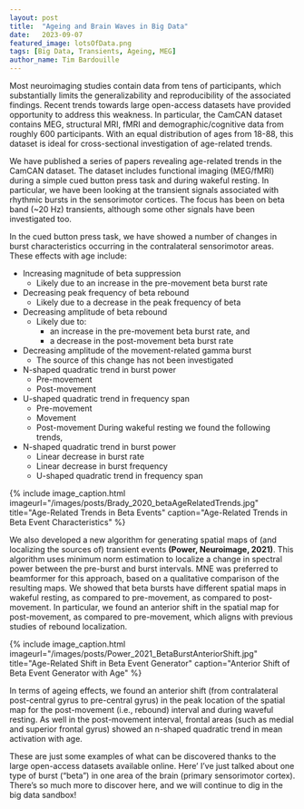 ```yaml
---
layout: post
title:  "Ageing and Brain Waves in Big Data"
date:   2023-09-07
featured_image: lotsOfData.png
tags: [Big Data, Transients, Ageing, MEG]
author_name: Tim Bardouille
---
```


Most neuroimaging studies contain data from tens of participants, which substantially limits the generalizability and reproducibility of the associated findings. Recent trends towards large open-access datasets have provided opportunity to address this weakness. In particular, the CamCAN dataset contains MEG, structural MRI, fMRI and demographic/cognitive data from roughly 600 participants. With an equal distribution of ages from 18-88, this dataset is ideal for cross-sectional investigation of age-related trends.

We have published a series of papers revealing age-related trends in the CamCAN dataset. The dataset includes functional imaging (MEG/fMRI) during a simple cued button press task and during wakeful resting. In particular, we have been looking at the transient signals associated with rhythmic bursts in the sensorimotor cortices. The focus has been on beta band (~20 Hz) transients, although some other signals have been investigated too.  

<!--more-->

In the cued button press task, we have showed a number of changes in burst characteristics occurring in the contralateral sensorimotor areas. These effects with age include:
+ Increasing magnitude of beta suppression
	+ Likely due to an increase in the pre-movement beta burst rate
+ Decreasing peak frequency of beta rebound
	+ Likely due to a decrease in the peak frequency of beta
+ Decreasing amplitude of beta rebound
	+ Likely due to:
		+ an increase in the pre-movement beta burst rate, and
		+ a decrease in the post-movement beta burst rate
+ Decreasing amplitude of the movement-related gamma burst
	+ The source of this change has not been investigated
+ N-shaped quadratic trend in burst power
	+ Pre-movement
	+ Post-movement
+ U-shaped quadratic trend in frequency span
	+ Pre-movement
	+ Movement
	+ Post-movement
During wakeful resting we found the following trends,
+ N-shaped quadratic trend in burst power
	+ Linear decrease in burst rate
	+ Linear decrease in burst frequency
	+ U-shaped quadratic trend in frequency span

{% include image_caption.html imageurl="/images/posts/Brady_2020_betaAgeRelatedTrends.jpg" title="Age-Related Trends in Beta Events" caption="Age-Related Trends in Beta Event Characteristics" %}

We also developed a new algorithm for generating spatial maps of (and localizing the sources of) transient events <strong>(Power, Neuroimage, 2021)</strong>. This algorithm uses minimum norm estimation to localize a change in spectral power between the pre-burst and burst intervals. MNE was preferred to beamformer for this approach, based on a qualitative comparison of the resulting maps. We showed that beta bursts have different spatial maps in wakeful resting, as compared to pre-movement, as compared to post-movement. In particular, we found an anterior shift in the spatial map for post-movement, as compared to pre-movement, which aligns with previous studies of rebound localization.

{% include image_caption.html imageurl="/images/posts/Power_2021_BetaBurstAnteriorShift.jpg" title="Age-Related Shift in Beta Event Generator" caption="Anterior Shift of Beta Event Generator with Age" %}

In terms of ageing effects, we found an anterior shift (from contralateral post-central gyrus to pre-central gyrus) in the peak location of the spatial map for the post-movement (i.e., rebound) interval and during waveful resting. As well in the post-movement interval, frontal areas (such as medial and superior frontal gyrus) showed an n-shaped quadratic trend in mean activation with age.

These are just some examples of what can be discovered thanks to the large open-access datasets available online. Here’ I’ve just talked about one type of burst (“beta”) in one area of the brain (primary sensorimotor cortex). There’s so much more to discover here, and we will continue to dig in the big data sandbox!

